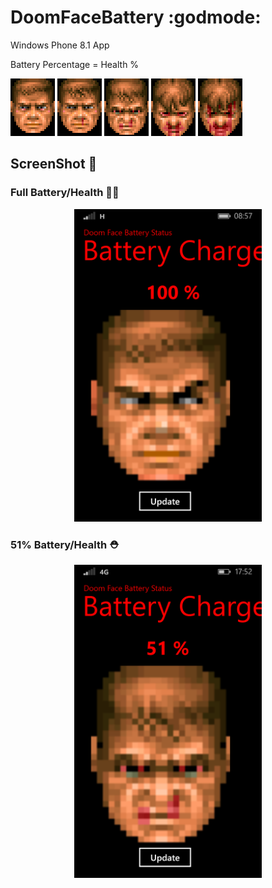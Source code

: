 # DoomFaceBattery :godmode:
Windows Phone 8.1 App

Battery Percentage = Health %

![DoomGoodFaceS](https://github.com/Danielkaas94/DoomFaceBattery/blob/master/DoomFaceBattery/Assets/ImageFace/DoomGoodFaceS.png)
![DoomMussedS](https://github.com/Danielkaas94/DoomFaceBattery/blob/master/DoomFaceBattery/Assets/ImageFace/DoomMussedS.png)
![DoomSwollenS](https://github.com/Danielkaas94/DoomFaceBattery/blob/master/DoomFaceBattery/Assets/ImageFace/DoomSwollenS.png)
![DoomDirtyS](https://github.com/Danielkaas94/DoomFaceBattery/blob/master/DoomFaceBattery/Assets/ImageFace/DoomDirtyS.png)
![DoomBloodyS](https://github.com/Danielkaas94/DoomFaceBattery/blob/master/DoomFaceBattery/Assets/ImageFace/DoomBloodyS.png)


## ScreenShot 📱

### Full Battery/Health 🔋💯
<p align="center">
  <img alt="CMDFun in Action!" width="300" src="https://github.com/Danielkaas94/DoomFaceBattery/blob/master/DoomFaceBattery/Assets/ImageFace/wp_ss_20170822_0001.png">
</p>

### 51% Battery/Health ⛑
<p align="center">
  <img alt="CMDFun in Action!" width="300" src="https://github.com/Danielkaas94/DoomFaceBattery/blob/master/DoomFaceBattery/Assets/ImageFace/wp_ss_20170905_0001.png">
</p>
